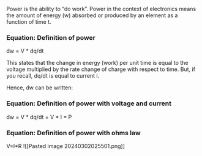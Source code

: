 Power is the ability to “do work”. Power in the context of electronics means the amount of energy (w) absorbed or produced by an element as a function of time t.

### Equation: Definition of power
dw = V * dq/dt

This states that the change in energy (work) per unit time is equal to the voltage multiplied by the rate change of charge with respect to time. But, if you recall, dq/dt is equal to current i. 

Hence, dw can be written:

### Equation: Definition of power with voltage and current

dw = V * dq/dt = V * I = P


### Equation: Definition of power with ohms law

V=I*R
![[Pasted image 20240302025501.png]]